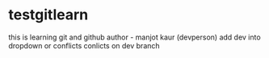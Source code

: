 # testgitlearn
this is learning git and github 
author - manjot kaur (devperson) add dev into dropdown or conflicts 
conlicts on dev branch 